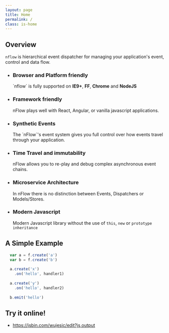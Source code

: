 ```yaml
---
layout: page
title: Home
permalink: /
class: is-home
---
```


## Overview

`nflow` is hierarchical event dispatcher for managing your application's event, control and data flow.

<ul class='features'>
<li>  
  <h3><i class="fa fa-support"></i>Browser and Platform friendly</h2>
  `nflow` is fully supported on <b>IE9+</b>, <b>FF</b>, <b>Chrome</b> and <b>NodeJS</b>
</li>
<li>  
  <h3><i class="fa fa-check"></i>Framework friendly</h2>
  nFlow plays well with React, Angular, or vanilla javascript applications.
</li>
<li>  
  <h3><i class="fa fa-random"></i>Synthetic Events</h2>
  The `nFlow`'s event system gives you full control over how events travel through your application.
</li>
<li>  
  <h3><i class="fa fa-undo"></i>Time Travel and immutability</h2>
  nFlow allows you to re-play and debug complex asynchronous event chains.
</li>
<li>  
  <h3><i class="fa fa-th"></i>Microservice Architecture</h2>
  In nFlow there is no distinction between Events, Dispatchers or Models/Stores.
</li>
<li>
  <h3><i class="fa fa-html5"></i>Modern Javascript</h2>
  Modern Javascript library without the use of <code>this</code>, <code>new</code> or <code>prototype inheritance</code>
</li>
</ul>


## A Simple Example

<figure class='example' ></figure>
<script type="text/javascript">(function(){
  var f = initTree('.example')
  
  var a = f.create('a')
  var b = f.create('b')
  
  a.create('x').on('hello', function(){})
  a.create('y').on('hello', function(){})
  
  b.emit('hello')
}())</script>
```js
  var a = f.create('a')
  var b = f.create('b')
  
  a.create('x')
    .on('hello', handler1)
    
  a.create('y')
    .on('hello', handler2)
  
  b.emit('hello')

```

## Try it online!

 - https://jsbin.com/wujesic/edit?js,output








